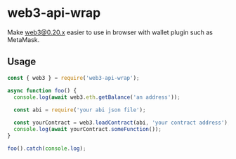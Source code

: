 # web3-api-wrap
Make web3@0.20.x easier to use in browser with wallet plugin such as MetaMask.

## Usage
```js
const { web3 } = require('web3-api-wrap');

async function foo() {
  console.log(await web3.eth.getBalance('an address'));
  
  const abi = require('your abi json file');

  const yourContract = web3.loadContract(abi, 'your contract address');
  console.log(await yourContract.someFunction());
}

foo().catch(console.log);
```